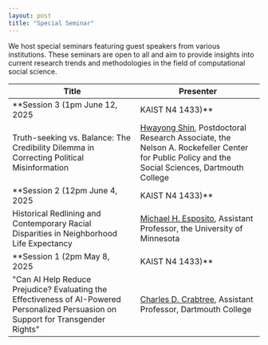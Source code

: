 ```yaml
---
layout: post
title: "Special Seminar"
---
```


We host special seminars featuring guest speakers from various institutions. These seminars are open to all and aim to provide insights into current research trends and methodologies in the field of computational social science.


<!-- ## Session 3 (1pm June 12, 2025) -->

| Title    | Presenter |
| -------- | ------- |
| **Session 3 (1pm June 12, 2025 | KAIST N4 1433)** |
| Truth-seeking vs. Balance: The Credibility Dilemma in Correcting Political Misinformation | [Hwayong Shin](https://www.hwayongshin.com/), Postdoctoral Research Associate, the Nelson A. Rockefeller Center for Public Policy and the Social Sciences, Dartmouth College |
| **Session 2 (12pm June 4, 2025 | KAIST N4 1433)** |
| Historical Redlining and Contemporary Racial Disparities in Neighborhood Life Expectancy | [Michael H. Esposito](https://lcc.umn.edu/people/michael-esposito), Assistant Professor, the University of Minnesota |
| **Session 1 (2pm May 8, 2025 | KAIST N4 1433)** |
| "Can AI Help Reduce Prejudice? Evaluating the Effectiveness of AI-Powered Personalized Persuasion on Support for Transgender Rights"  | [Charles D. Crabtree](https://charlescrabtree.org/), Assistant Professor, Dartmouth College |


<!-- - Title TBA [Hwayong Shin](https://www.hwayongshin.com/) | Postdoctoral Research Associate, the Nelson A. Rockefeller Center for Public Policy and the Social Sciences, Dartmouth College -->

<!-- ## Session 2 (12pm June 4, 2025) -->

<!-- - "Historical Reading and Contemporay Racial Disparities in Neighboring Life Expectancy" [Michael H. Esposito](https://lcc.umn.edu/people/michael-esposito) | Assistant Professor, the University of Minnesota -->

<!-- ## Session 1 (2pm May 8, 2025) -->

<!-- - "Can AI Help Reduce Prejudice? Evaluating the Effectiveness of AI-Powered Personalized Persuasion on Support for Transgender Rights" [Charles D. Crabtree](https://charlescrabtree.org/) | Assistant Professor, Dartmouth College -->
